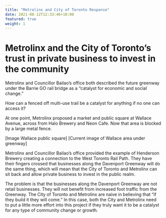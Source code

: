 ```yaml
---
title: "Metrolinx and City of Toronto Response"
date: 2021-08-12T12:33:46+10:00
featured: true
weight: 1
---
```


# Metrolinx and the City of Toronto’s trust in private business to invest in the community

Metrolinx and Councillor Bailao’s office both described the future greenway under the Barrie GO rail bridge as a “catalyst for economic and social change.”

How can a fenced off multi-use trail be a catalyst for anything if no one can access it?

At one point, Metrolinx proposed a market and public square at Wallace Avenue, across from Halo Brewery and Neon Cafe. Now that area is blocked by a large metal fence.

[Image Wallace public square]
[Current image of Wallace area under greenway]

Metrolinx and Councillor Bailao’s office provided the example of Henderson Brewery creating a connection to the West Toronto Rail Path. They have their fingers crossed that businesses along the Davenport Greenway will do the same thing, which will mean that the City of Toronto and Metrolinx can sit back and allow private business to invest in the public realm.

The problem is that the businesses along the Davenport Greenway are not retail businesses. They will not benefit from increased foot traffic from the Greenway. The City of Toronto and Metrolinx are naive in believing that “if they build it they will come.” In this case, both the City and Metrolinx need to put a little more effort into this project if they truly want it to be a catalyst for any type of community change or growth.
